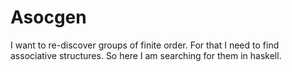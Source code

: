 # Asocgen
I want to re-discover groups of finite order. For that I need to find
associative structures. So here I am searching for them in haskell.